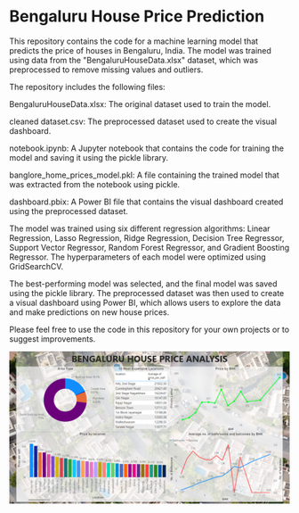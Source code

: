 # Bengaluru House Price Prediction

This repository contains the code for a machine learning model that predicts the price of houses in Bengaluru, India. The model was trained using data from the "BengaluruHouseData.xlsx" dataset, which was preprocessed to remove missing values and outliers.

The repository includes the following files:

BengaluruHouseData.xlsx: The original dataset used to train the model.

cleaned dataset.csv: The preprocessed dataset used to create the visual dashboard.

notebook.ipynb: A Jupyter notebook that contains the code for training the model and saving it using the pickle library.

banglore_home_prices_model.pkl: A file containing the trained model that was extracted from the notebook using pickle.

dashboard.pbix: A Power BI file that contains the visual dashboard created using the preprocessed dataset.

The model was trained using six different regression algorithms: Linear Regression, Lasso Regression, Ridge Regression, Decision Tree Regressor, Support Vector Regressor, Random Forest Regressor, and Gradient Boosting Regressor. The hyperparameters of each model were optimized using GridSearchCV.

The best-performing model was selected, and the final model was saved using the pickle library. The preprocessed dataset was then used to create a visual dashboard using Power BI, which allows users to explore the data and make predictions on new house prices.

Please feel free to use the code in this repository for your own projects or to suggest improvements.

![Dashboard](page.png)